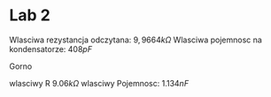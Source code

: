 # Lab 2


Wlasciwa rezystancja odczytana: $9,9664 k\Omega$
Wlasciwa pojemnosc na kondensatorze: $408 pF$



Gorno

wlasciwy R $9.06 k\Omega$
wlasciwy Pojemnosc: $1.134 nF$
